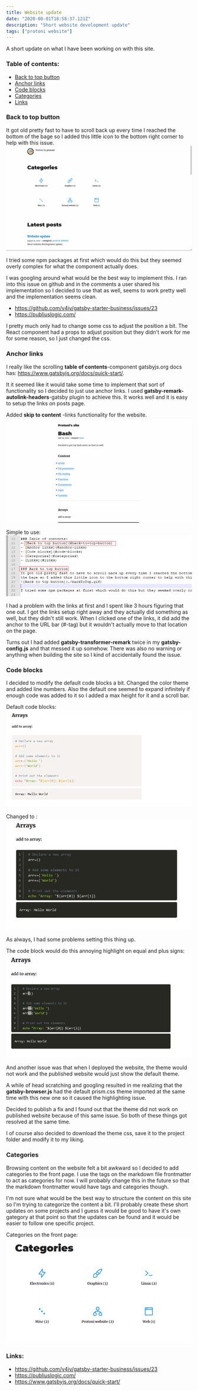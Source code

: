 ```yaml
---
title: Website update
date: "2020-08-01T18:58:37.121Z"
description: "Short website development update"
tags: ["protoni website"]
---
```


A short update on what I have been working on with this site.

### Table of contents:
- [Back to top button](#back-to-top-button)
- [Anchor links](#anchor-links)
- [Code blocks](#code-blocks)
- [Categories](#categories)
- [Links](#links)

### Back to top button
It got old pretty fast to have to scroll back up every time I reached the bottom of 
the bage so I added this little icon to the bottom right corner to help with this issue.
![Back to top button](./backToTop.gif)

I tried some npm packages at first which would do this but they seemed overly complex for what the component actually does.

I was googling around what would be the best way to implement this. I ran into this issue on github and in the comments a 
user shared his implementation so I decided to use that as well, seems to work pretty well and the implementation seems clean.

- https://github.com/v4iv/gatsby-starter-business/issues/23
- https://publiuslogic.com/

I pretty much only had to change some css to adjust the position a bit. The React component had a props to adjust position but they didn't work
for me for some reason, so I just changed the css.

### Anchor links
I really like the scrolling **table of contents**-component gatsbyjs.org docs has: https://www.gatsbyjs.org/docs/quick-start/.

It it seemed like it would take some time to implement that sort of functionality so I decided to just use anchor links.
I used **gatsby-remark-autolink-headers**-gatsby plugin to achieve this. It works well and it is easy to setup the links on posts page.

Added **skip to content** -links functionality for the website.
![Anchor links](./anchorLinks.gif)

Simple to use:
![Anchor links how to](./anchorLinks.PNG)

I had a problem with the links at first and I spent like 3 hours figuring that one out. I got the links setup right away and
they actually did something as well, but they didn't still work. When I clicked one of the links, it did add the anchor to the URL bar (#-tag)
but it wouldn't actually move to that location on the page.

Turns out I had added **gatsby-transformer-remark** twice in my **gatsby-config.js** and that messed it up somehow. There was also no warning or anything
when building the site so I kind of accidentally found the issue.


### Code blocks
I decided to modify the default code blocks a bit. Changed the color theme and added line numbers. Also the default one seemed to expand infinitely if enough
code was added to it so I added a max height for it and a scroll bar.

Default code blocks:
![Default code block](./codeBlockDefault.PNG)

Changed to :
![Modified code block](./codeBlock.PNG)

As always, I had some problems setting this thing up.

The code block would do this annoying highlight on equal and plus signs:
![Default code block](./codeBlockHighlight.PNG)

And another issue was that when I deployed the website, the theme would not work and the published website would just show the default theme.

A while of head scratching and googling resulted in me realizing that the **gatsby-browser.js** had the default prism.css theme imported at the same time
with this new one so it caused the highlighting issue. 

Decided to publish a fix and I found out that the theme did not work on published website because of this same issue. So both of these things got resolved
at the same time.

I of course also decided to download the theme css, save it to the project folder and modify it to my liking.

### Categories
Browsing content on the website felt a bit awkward so I decided to add categories to the front page.
I use the tags on the markdown file frontmatter to act as categories for now. 
I will probably change this in the future so that the markdown frontmatter would have tags and categories though. 

I'm not sure what would be the best way to structure the content on this site so I'm trying to categorize the content a bit.
I'll probably create these short updates on some projects and I guess it would be good to have it's own gategory at that point so that
the updates can be found and it would be easier to follow one specific project.

Categories on the front page:
![Categories](./categories.PNG)

### Links:
- https://github.com/v4iv/gatsby-starter-business/issues/23
- https://publiuslogic.com/
- https://www.gatsbyjs.org/docs/quick-start/